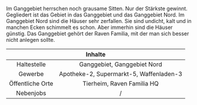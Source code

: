 Im Ganggebiet herrschen noch grausame Sitten. Nur der Stärkste gewinnt. Gegliedert ist das Gebiet in das Ganggebiet und das Ganggebiet Nord. Im Ganggebiet Nord sind die Häuser sehr zerfallen. Sie sind undicht, kalt und in manchen Ecken schimmelt es schon. Aber immerhin sind die Häuser günstig. Das Ganggebiet gehört der Raven Familia, mit der man sich besser nicht anlegen sollte.

<table>
  <thead>
    <tr>
      <th colspan=2 align="center">Inhalte</th>
    </tr>
  </thead>
  <tbody>
    <tr>
      <td align="center">Haltestelle</td>
      <td align="center">Ganggebiet, Ganggebiet Nord</td>
    </tr>
    <tr>
      <td align="center">Gewerbe</td>
      <td align="center">Apotheke-2, Supermarkt-5, Waffenladen-3</td>
    </tr>
    <tr>
      <td align="center">Öffentliche Orte</td>
      <td align="center">Tierheim, Raven Familia HQ</td>
    </tr>
    <tr>
      <td align="center">Nebenjobs</td>
      <td align="center">/</td>
    </tr>
  </tbody>
</table> 
